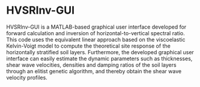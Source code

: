 # HVSRInv-GUI
HVSRInv-GUI is a MATLAB-based graphical user interface developed for forward calculation and inversion of horizontal-to-vertical spectral ratio. This code uses the equivalent linear approach based on the viscoelastic Kelvin-Voigt model to compute the theoretical site response of the horizontally stratified soil layers. Furthermore, the developed graphical user interface can easily estimate the dynamic parameters such as thicknesses, shear wave velocities, densities and damping ratios of the soil layers through an elitist genetic algorithm, and thereby obtain the shear wave velocity profiles.
